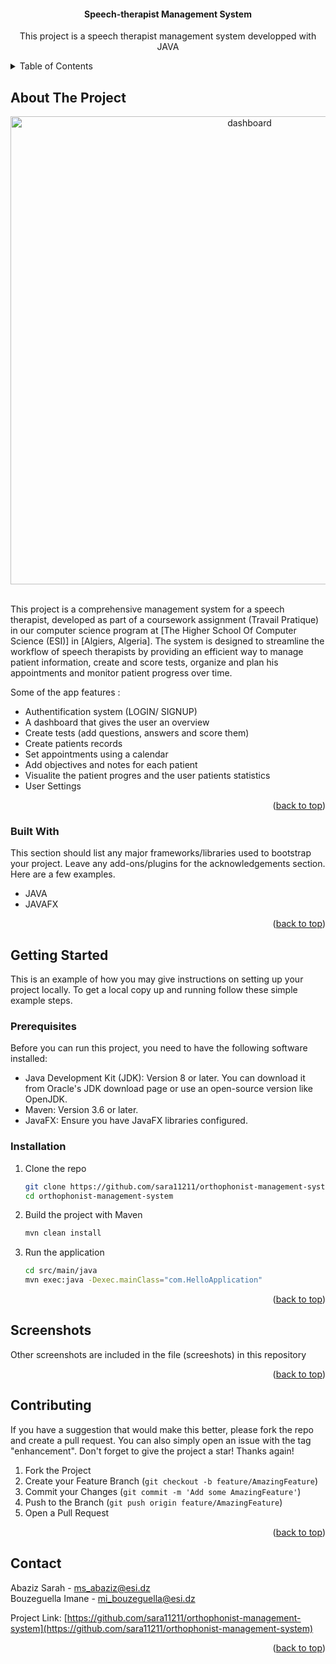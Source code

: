 <a id="readme-top"></a>

<div align="center">

  <h4 align="center">Speech-therapist Management System</h4>

  <p align="center">
    This project is a speech therapist management system developped with JAVA
  </p>
</div>

<details>
  <summary>Table of Contents</summary>
  <ol>
    <li>
      <a href="#about-the-project">About The Project</a>
      <ul>
        <li><a href="#built-with">Built With</a></li>
      </ul>
    </li>
    <li>
      <a href="#getting-started">Getting Started</a>
      <ul>
        <li><a href="#prerequisites">Prerequisites</a></li>
        <li><a href="#installation">Installation</a></li>
      </ul>
    </li>
    <li><a href="#usage">Screenshots</a></li>
    <li><a href="#contributing">Contributing</a></li>
    <li><a href="#contact">Contact</a></li>
  </ol>
</details>



<!-- ABOUT THE PROJECT -->
## About The Project

<div align="center">
  <img width="749" alt="dashboard" src="https://github.com/user-attachments/assets/8beaef8f-8258-4325-8ba8-4e7c43023cf6">
</div>
<br>

This project is a comprehensive management system for a speech therapist, developed as part of a coursework assignment (Travail Pratique) in our computer science program at [The Higher School Of Computer Science (ESI)] in [Algiers, Algeria]. The system is designed to streamline the workflow of speech therapists by providing an efficient way to manage patient information, create and score tests, organize and plan his appointments and monitor patient progress over time.

Some of the app features : 
* Authentification system (LOGIN/ SIGNUP)
* A dashboard that gives the user an overview 
* Create tests (add questions, answers and score them)
* Create patients records
* Set appointments using a calendar
* Add objectives and notes for each patient
* Visualite the patient progres and the user patients statistics 
* User Settings



<p align="right">(<a href="#readme-top">back to top</a>)</p>



### Built With

This section should list any major frameworks/libraries used to bootstrap your project. Leave any add-ons/plugins for the acknowledgements section. Here are a few examples.

* JAVA
* JAVAFX

<p align="right">(<a href="#readme-top">back to top</a>)</p>



<!-- GETTING STARTED -->
## Getting Started

This is an example of how you may give instructions on setting up your project locally.
To get a local copy up and running follow these simple example steps.

### Prerequisites

Before you can run this project, you need to have the following software installed:

* Java Development Kit (JDK): Version 8 or later. You can download it from Oracle's JDK download page or use an open-source version like OpenJDK.
* Maven: Version 3.6 or later.
* JavaFX: Ensure you have JavaFX libraries configured.
  
### Installation

1. Clone the repo
   
   ```sh
   git clone https://github.com/sara11211/orthophonist-management-system.git
   cd orthophonist-management-system
   ```
2. Build the project with Maven
   
   ```sh
   mvn clean install
   ```

3. Run the application
   
   ```sh
   cd src/main/java
   mvn exec:java -Dexec.mainClass="com.HelloApplication"
   ```

<p align="right">(<a href="#readme-top">back to top</a>)</p>



<!-- USAGE EXAMPLES -->
## Screenshots

Other screenshots are included in the file (screeshots) in this repository

<p align="right">(<a href="#readme-top">back to top</a>)</p>



<!-- CONTRIBUTING -->
## Contributing

If you have a suggestion that would make this better, please fork the repo and create a pull request. You can also simply open an issue with the tag "enhancement".
Don't forget to give the project a star! Thanks again!

1. Fork the Project
2. Create your Feature Branch (`git checkout -b feature/AmazingFeature`)
3. Commit your Changes (`git commit -m 'Add some AmazingFeature'`)
4. Push to the Branch (`git push origin feature/AmazingFeature`)
5. Open a Pull Request

<p align="right">(<a href="#readme-top">back to top</a>)</p>


<!-- CONTACT -->
## Contact

Abaziz Sarah - ms_abaziz@esi.dz 
<br>
Bouzeguella Imane - mi_bouzeguella@esi.dz

Project Link: [https://github.com/sara11211/orthophonist-management-system](https://github.com/sara11211/orthophonist-management-system)

<p align="right">(<a href="#readme-top">back to top</a>)</p>

